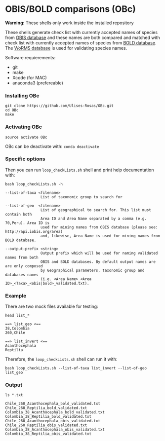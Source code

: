 # OBIS/BOLD comparisons (OBc)

**Warning:** These shells only work inside the installed repository

These shells generate check list with currently accepted names of species from [OBIS database](http://iobis.org/) and these names are both compared and matched with check list with currently accepted names of species from [BOLD database](http://www.boldsystems.org/). The [WoRMS database](http://www.marinespecies.org/) is used for validating species names.

Software requierements:
* git
* make
* Xcode (for MAC)
* anaconda3 (prefereable)

### Installing OBc

```Shell
git clone https://github.com/Ulises-Rosas/OBc.git
cd OBc
make
```
### Activating OBc

```Shell
source activate OBc
```
OBc can be deactivate with: `conda deactivate` 

### Specific options

Then you can run `loop_checkLists.sh` shell and print help documentation with:

```Shell
bash loop_checkLists.sh -h
```

```
--list-of-taxa <filename>  
                List of taxonomic group to search for
                
--list-of-geo  <filename>  
                List of geographical to search for. This list must contain both
                Area ID and Area Name separated by a comma (e.g. 70,Peru). Area ID is
                used for mining names from OBIS database (please see: http://api.iobis.org/area) 
                and, likewise, Area Name is used for mining names from BOLD database.
                
--output-prefix <string>
                Output prefix which will be used for naming validated names from both
                OBIS and BOLD databases. By default output names are are only composed
                by Geographical parameters, taxonomic group and databases names 
                (i.e. <Area Name>_<Area ID>_<Taxa>_<obis|bold>_validated.txt).
```
### Example

There are two mock files available for testing:
```Shell
head list_*
```

```
==> list_geo <==
38,Colombia
260,Chile

==> list_invert <==
Acanthocephala
Reptilia
```
Therefore, the `loop_checkLists.sh` shell can run it with:
```Shell
bash loop_checkLists.sh --list-of-taxa list_invert --list-of-geo list_geo
```

### Output 

```Shell
ls *.txt
```

```
Chile_260_Acanthocephala_bold_validated.txt    Chile_260_Reptilia_bold_validated.txt          Colombia_38_Acanthocephala_bold_validated.txt  Colombia_38_Reptilia_bold_validated.txt
Chile_260_Acanthocephala_obis_validated.txt    Chile_260_Reptilia_obis_validated.txt          Colombia_38_Acanthocephala_obis_validated.txt  Colombia_38_Reptilia_obis_validated.txt
```


